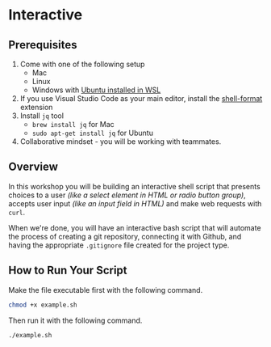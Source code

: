 # Interactive

## Prerequisites

1. Come with one of the following setup
	* Mac
	* Linux
	* Windows with [Ubuntu installed in WSL](https://learn.microsoft.com/en-us/windows/wsl/install)
2. If you use Visual Studio Code as your main editor, install the [shell-format](https://marketplace.visualstudio.com/items?itemName=foxundermoon.shell-format) extension
3. Install `jq` tool
	* `brew install jq` for Mac
	* `sudo apt-get install jq` for Ubuntu
4. Collaborative mindset - you will be working with teammates.

## Overview

In this workshop you will be building an interactive shell script that presents choices to a user _(like a select element in HTML or radio button group)_, accepts user input _(like an input field in HTML)_ and make web requests with `curl`.


When we're done, you will have an interactive bash script that will automate the process of creating a git repository, connecting it with Github, and having the appropriate `.gitignore` file created for the project type.

## How to Run Your Script

Make the file executable first with the following command.

```sh
chmod +x example.sh
```

Then run it with the following command.

```sh
./example.sh
```
